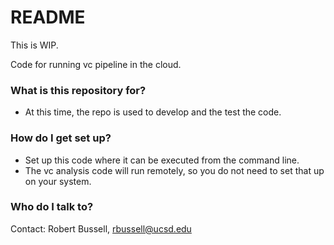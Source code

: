 # README #

This is WIP.

Code for running vc pipeline in the cloud.

### What is this repository for? ###

* At this time, the repo is used to develop and the test the code.

### How do I get set up? ###

* Set up this code where it can be executed from the command line.
* The vc analysis code will run remotely, so you do not need to set that up on your system.

### Who do I talk to? ###

Contact: Robert Bussell, rbussell@ucsd.edu
